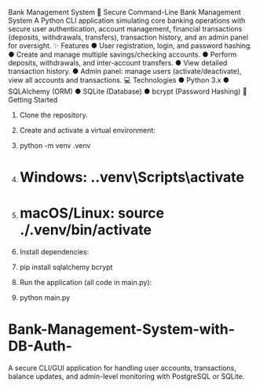 Bank Management System
🏦 Secure Command-Line Bank Management System
A Python CLI application simulating core banking operations with secure user authentication, account management, financial transactions (deposits, withdrawals, transfers), transaction history, and an admin panel for oversight.
✨ Features
●	User registration, login, and password hashing.
●	Create and manage multiple savings/checking accounts.
●	Perform deposits, withdrawals, and inter-account transfers.
●	View detailed transaction history.
●	Admin panel: manage users (activate/deactivate), view all accounts and transactions.
💻 Technologies
●	Python 3.x
●	SQLAlchemy (ORM)
●	SQLite (Database)
●	bcrypt (Password Hashing)
🚀 Getting Started
1.	Clone the repository.
2.	Create and activate a virtual environment:
3.	python -m venv .venv
4.	# Windows: .\.venv\Scripts\activate
5.	# macOS/Linux: source ./.venv/bin/activate

6.	Install dependencies:
7.	pip install sqlalchemy bcrypt

8.	Run the application (all code in main.py):
9.	python main.py








# Bank-Management-System-with-DB-Auth-
A secure CLI/GUI application for handling user accounts, transactions, balance updates, and admin-level monitoring with PostgreSQL or SQLite.
